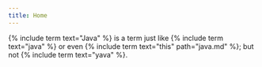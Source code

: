 ```yaml
---
title: Home
---
```

{% include term text="Java" %} is a term just like {% include term text="java" %} or even {% include term text="this" path="java.md" %}; but not {% include term text="yava" %}.